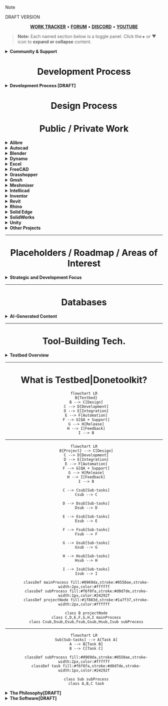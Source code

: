 > [!NOTE]
> DRAFT VERSION
<div align="center">
    
[**WORK TRACKER**](https://github.com/users/stephensmitchell/projects/4) • [**FORUM**](https://discord.gg/cC3PyMMyg8) • [**DISCORD**](https://discord.gg/cC3PyMMyg8) • [**YOUTUBE**](https://www.youtube.com/@stephensmitchell/featured)

</div>

> **Note:** Each named section below is a toggle panel. Click the ▸ or ▼ icon to **expand or collapse** content.

<details>
<summary><strong>Community & Support</strong></summary>
    
    - General help and technical discussions
    - Ideas and requests
    - Troubleshooting
    - GitHub projects and paid product support
    - If you want to build something at no cost, to sell, or for your business
    - Anything
</details>

<div align="center">

# Development Process

<div align="left">

<details>
<summary><strong>Development Process [DRAFT]</strong></summary>

### Planning
- What is the output supposed to be? What is the artifact, deliverable or tool to produce?
    - define inputs and outputs
    - research
- Gen-AI
    - Generate
        - Example/starter code
        - Ideas
    - Ask
        - What/if questions
        - How/why questions
    - Assistants
    - Chatbots
    - Agents

### Initial development
- Text editor and IDE use
- Evaluating solutions
    - reviewing inputs and outputs
    - finalizing requirements
- Gen-AI
    - Assistants
    - Chatbots
    - Agents

### Solution
- This is where the initial phases are brought together and the solution is made.

### Final output
- Output Types?
    - Artifact - anything that is produced or does something
        - e.g.
            - a file
            - any operation on a file or piece of data
            - any output
    - Tool - Anything that's made to be used to produce something that has a function with inputs and a final output.
        - e.g.
            - artifacts
            - anything with inputs and outputs
    - Deliverable - a package or collection of things, a set of output
        - e.g.
            - Artifacts
            - Tools
- Gen-AI
    - cleanup
    - logic review
    - improve error handling
    - reorganize
    - general refactoring without changing inputs and outputs
    - Assistants
    - Chatbots
    - Agents

</details>

<div align="center">

# Design Process

<div align="center">

# Public / Private Work

</div>
<div align="left">
<details>
<summary><strong>Alibre</strong></summary>

Primary source – [Alibre Forum](https://www.alibre.com/forum/index.php)

- [Audio Overview](https://www.notion.so/donetoolkit/Audio-Overview-23c5708902a0801a8860e9a26b9131ce?source=copy_link)  
- [Alibre Forum_ Stepalibre Posts_.pdf](https://github.com/user-attachments/files/21430840/Alibre.Forum_.Stepalibre.Posts_.pdf)  
- [Alibre.Forum_.Stepalibre.Posts_CORRECTION_MADE.pdf](https://github.com/user-attachments/files/21431354/Alibre.Forum_.Stepalibre.Posts_CORRECTION_MADE.pdf)  
- [Posts by @stepalibre on the Alibre User Forum.pdf](https://github.com/user-attachments/files/21431102/Posts.by.%40stepalibre.on.the.Alibre.User.Forum.pdf)  
- [User Profile Report_ __@stepalibre__ on the Alibre.pdf](https://github.com/user-attachments/files/21433535/User.Profile.Report_.__%40stepalibre__.on.the.Alibre.pdf)  
- [Forum Profile Analysis @stepalibre on Alibre Forums.pdf](https://github.com/user-attachments/files/21433902/Forum.Profile.Analysis.%40stepalibre.on.Alibre.Forums.pdf)

Repositories:  
- [alibre-addon-registry-tool](https://github.com/stephensmitchell/alibre-addon-registry-tool)  
- [alibre-adk-testbed](https://github.com/stephensmitchell/alibre-adk-testbed)  
- [alibre-assimp-addon](https://github.com/stephensmitchell/alibre-assimp-addon)  
- [alibre-cpp-addon-template](https://github.com/stephensmitchell/alibre-cpp-addon-template)  
- [alibre-cpp-addon-template-2](https://github.com/stephensmitchell/alibre-cpp-addon-template-2)  
- [alibre-design-explorer-refresh-tool](https://github.com/stephensmitchell/alibre-design-explorer-refresh-tool)  
- [alibre-dynamo-addon](https://github.com/stephensmitchell/alibre-dynamo-addon)  
- [alibre-excel-addon](https://github.com/stephensmitchell/alibre-excel-addon)  
- [alibre-export-addon](https://github.com/stephensmitchell/alibre-export-addon)  
- [alibre-feature-naming-addon](https://github.com/stephensmitchell/alibre-feature-naming-addon)  
- [alibre-fillet-r-and-d](https://github.com/stephensmitchell/alibre-fillet-r-and-d)  
- [alibre-freecad-addon](https://github.com/stephensmitchell/alibre-freecad-addon)  
- [alibre-function-libraries](https://github.com/stephensmitchell/alibre-function-libraries)  
- [alibre-gh-addon](https://github.com/stephensmitchell/alibre-gh-addon)  
- [alibre-HOOPS-addon](https://github.com/stephensmitchell/alibre-HOOPS-addon)  
- [alibre-lab-addon](https://github.com/stephensmitchell/alibre-lab-addon)  
- [alibre-logos](https://github.com/stephensmitchell/alibre-logos)  
- [alibre-multi-target-template](https://github.com/stephensmitchell/alibre-multi-target-template)  
- [alibre-nocode-addon](https://github.com/stephensmitchell/alibre-nocode-addon)  
- [alibre-nodes-addon](https://github.com/stephensmitchell/alibre-nodes-addon)  
- [alibre-preset-system-demo](https://github.com/stephensmitchell/alibre-preset-system-demo)  
- [alibre-programming](https://github.com/stephensmitchell/alibre-programming)  
- [alibre-python-shell-addon](https://github.com/stephensmitchell/alibre-python-shell-addon)  
- [alibre-script](https://github.com/stephensmitchell/alibre-script)  
- [alibre-script-adk](https://github.com/stephensmitchell/alibre-script-adk)  
- [alibre-script-adk-addon-template](https://github.com/stephensmitchell/alibre-script-adk-addon-template)  
- [alibre-script-examples](https://github.com/stephensmitchell/alibre-script-examples)  
- [alibre-script-library-examples](https://github.com/stephensmitchell/alibre-script-library-examples)  
- [alibre-script-runner](https://github.com/stephensmitchell/alibre-script-runner)  
- [alibre-script-runner-addon](https://github.com/stephensmitchell/alibre-script-runner-addon)  
- [alibre-scripting-addon](https://github.com/stephensmitchell/alibre-scripting-addon)  
- [alibre-shapes-addon](https://github.com/stephensmitchell/alibre-shapes-addon)  
- [alibre-sketch-function-library](https://github.com/stephensmitchell/alibre-sketch-function-library)  
- [alibre-skinning-addon](https://github.com/stephensmitchell/alibre-skinning-addon)  
- [alibre-stltostp-addon](https://github.com/stephensmitchell/alibre-stltostp-addon)  
- [alibre-testbed-addon](https://github.com/stephensmitchell/alibre-testbed-addon)  
- [alibre-vscodium-addon](https://github.com/stephensmitchell/alibre-vscodium-addon)

</details>

<details>
<summary><strong>Autocad</strong></summary>

- [autodesk-scripting-plugins](https://github.com/stephensmitchell/autodesk-scripting-plugins)

</details>

<details>
<summary><strong>Blender</strong></summary>

- [blender-export-tool](https://github.com/stephensmitchell/blender-export-tool)  
- [blender-dotnet](https://github.com/stephensmitchell/blender-dotnet)

</details>

<details>
<summary><strong>Dynamo</strong></summary>

- [dynamo-scripting-plugin](https://github.com/stephensmitchell/dynamo-scripting-plugin)

</details>

<details>
<summary><strong>Excel</strong></summary>
*(no linked projects yet)*
</details>

<details>
<summary><strong>FreeCAD</strong></summary>

- [freecad-export-tool](https://github.com/stephensmitchell/freecad-export-tool)  
- [freecad-dotnet](https://github.com/stephensmitchell/freecad-dotnet)

</details>

<details>
<summary><strong>Grasshopper</strong></summary>

- [grasshopper-scripting-plugin](https://github.com/stephensmitchell/grasshopper-scripting-plugin)

</details>

<details>
<summary><strong>Gmsh</strong></summary>

- [gmsh-dotnet](https://github.com/stephensmitchell/gmsh-dotnet)

</details>

<details>
<summary><strong>Meshmixer</strong></summary>

- [meshmixer-dotnet](https://github.com/stephensmitchell/meshmixer-dotnet)

</details>

<details>
<summary><strong>Intellicad</strong></summary>
*(no linked projects yet)*
</details>

<details>
<summary><strong>Inventor</strong></summary>
*(no linked projects yet)*
</details>

<details>
<summary><strong>Revit</strong></summary>
*(no linked projects yet)*
</details>

<details>
<summary><strong>Rhino</strong></summary>

- [rhino-scripting-plugin](https://github.com/stephensmitchell/rhino-scripting-plugin)

</details>

<details>
<summary><strong>Solid Edge</strong></summary>
*(no linked projects yet)*
</details>

<details>
<summary><strong>SolidWorks</strong></summary>
*(no linked projects yet)*
</details>

<details>
<summary><strong>Unity</strong></summary>

- [unity-cad-management-package](https://github.com/stephensmitchell/unity-cad-management-package)  
- [unity-cad-manager](https://github.com/stephensmitchell/unity-cad-manager)

</details>

<details>
<summary><strong>Other Projects</strong></summary>

- [stephensmitchell](https://github.com/stephensmitchell/stephensmitchell) (profile repository)  
- [AlibreBOM](https://github.com/stephensmitchell/AlibreBOM)  
- [AlibreExportOpen](https://github.com/stephensmitchell/AlibreExportOpen)  
- [AnimationAddOn-Updated](https://github.com/stephensmitchell/AnimationAddOn-Updated)  
- [AnimationSampleAddOn](https://github.com/stephensmitchell/AnimationSampleAddOn)  
- [BaseAddon-addon](https://github.com/stephensmitchell/BaseAddon-addon)  
- [cad-programming-templates](https://github.com/stephensmitchell/cad-programming-templates)  
- [cppAddons](https://github.com/stephensmitchell/cppAddons)  
- [CycloidalGear](https://github.com/stephensmitchell/CycloidalGear)  
- [DataBrowserForAlibre](https://github.com/stephensmitchell/DataBrowserForAlibre)  
- [DXSampleAddOn](https://github.com/stephensmitchell/DXSampleAddOn)  
- [DXSampleAddOn-Updated](https://github.com/stephensmitchell/DXSampleAddOn-Updated)  
- [GearCalculator](https://github.com/stephensmitchell/GearCalculator)  
- [genai-chat-logs](https://github.com/stephensmitchell/genai-chat-logs)  
- [IIconss](https://github.com/stephensmitchell/IIconss)  
- [resources](https://github.com/stephensmitchell/resources)  
- [SelectionAddon](https://github.com/stephensmitchell/SelectionAddon)  
- [SelectionAddOnSample-Updated](https://github.com/stephensmitchell/SelectionAddOnSample-Updated)  
- [SelectionSampleAddOn](https://github.com/stephensmitchell/SelectionSampleAddOn)  
- [sgcore-docs](https://github.com/stephensmitchell/sgcore-docs)  
- [SimpleCppAddon](https://github.com/stephensmitchell/SimpleCppAddon)  
- [SimpleCppAddon-code](https://github.com/stephensmitchell/SimpleCppAddon-code)  
- [UtilitiesForAlibre](https://github.com/stephensmitchell/UtilitiesForAlibre)

</details>

---

<div align="center">

# Placeholders / Roadmap / Areas of Interest

</div>
<details>
<summary><strong>Strategic and Development Focus</strong></summary>

- Design file and development project templates  
- CMS IntelliCAD  
- Autodesk Apps  
- Dynamo  
- Grasshopper  
- Rhino  
- Alibre Design  
- Solid Edge  
- SolidWorks  
- Excel  
- Blender  
- Houdini  
- MoI  
- Godot Engine  
- Unity  
- Unreal Engine  
- Marmoset Toolbag  
- Matlab/Octave  
- Open Cascade  
- SMath  
- MathCAD  
- QCAD  
- FreeCAD  
- macOS  
- Linux  
- Web  
- ThreeJS  
- BabylonJS  
- Processing  
- In Production  
- By Task  
- By Type  
- By Category  
- By Industry  
    - CGI  
    - Civil  
    - Architectural  
    - Structural  
    - Mechanical  
    - Fabrication  

</details>

---

<div align="center">

# Databases

</div>
<details>
<summary><strong>AI-Generated Content</strong></summary>

- Alibre Script and IronPython 2.7 Scripts Database for Alibre Design [ OFFLINE MODE | NEW SITE COMING SOON! ]
- .NET Programs and Add-Ons Database for Alibre Design [ OFFLINE MODE | NEW SITE COMING SOON! ]
</details>

---

<div align="center">

# Tool-Building Tech.

</div>
<details>
<summary><strong>Testbed Overview</strong></summary>

**Testbed UI** → Data-driven, automation and scripting, plugin-based software for building CAD/CAE/CGI solutions. Testbed UI currently uses WPF and targets .NET Framework 4.8.1.

**Testbed Unity** → Tool and task development with integrated C# programming, visual programming, and user interface creation, supporting cross-platform deployment through Unity editor scripting APIs.

**Testbed CLI** → Integrated command-line and graphical interface. Testbed CLI is CLI-only and designed for broader automation.

Planned platform support: Windows 11, macOS (Apple Silicon), and Linux.

Evaluating **Eto Forms**, **Avalonia**, and **Uno Platform** for web, macOS, and Linux builds of Testbed UI & CLI. Testbed Unity, built in Unity, is inherently cross-platform.

</details>

---

<div align="center">

# What is Testbed|Donetoolkit?

```mermaid
flowchart LR
  B{Testbed}
  B --> C[Design]
  C --> D[Development]
  D --> E[Integration]
  E --> F[Automation]
  F --> G[QA + Support]
  G --> H[Release]
  H --> I[Feedback]
  I --> B
```
---
```mermaid
flowchart LR
  B{Project} --> C[Design]
  C --> D[Development]
  D --> E[Integration]
  E --> F[Automation]
  F --> G[QA + Support]
  G --> H[Release]
  H --> I[Feedback]
  I --> B

  C --> Csub[Sub-tasks]
  Csub --> C

  D --> Dsub[Sub-tasks]
  Dsub --> D

  E --> Esub[Sub-tasks]
  Esub --> E

  F --> Fsub[Sub-tasks]
  Fsub --> F

  G --> Gsub[Sub-tasks]
  Gsub --> G

  H --> Hsub[Sub-tasks]
  Hsub --> H

  I --> Isub[Sub-tasks]
  Isub --> I

  classDef mainProcess fill:#0969da,stroke:#0550ae,stroke-width:2px,color:#ffffff
  classDef subProcess fill:#f6f8fa,stroke:#d0d7de,stroke-width:1px,color:#24292f
  classDef projectNode fill:#1f883d,stroke:#1a7f37,stroke-width:2px,color:#ffffff

  class B projectNode
  class C,D,E,F,G,H,I mainProcess
  class Csub,Dsub,Esub,Fsub,Gsub,Hsub,Isub subProcess
```
---
```mermaid
flowchart LR
  Sub[Sub-tasks] --> A[Task A]
  A --> B[Task B]
  B --> C[Task C]

  classDef subProcess fill:#0969da,stroke:#0550ae,stroke-width:2px,color:#ffffff
  classDef task fill:#f6f8fa,stroke:#d0d7de,stroke-width:1px,color:#24292f

  class Sub subProcess
  class A,B,C task
```
</div>
<details>
<summary><strong>The Philosophy[DRAFT]</strong></summary>

Testbed represents a development methodology where every aspect of a project or product is treated as a unified whole rather than separate stages or teams.  
It integrates exploration, R&D, QA, support, and testing throughout the product lifecycle—contrasting traditional sequential workflows. Complete transparency is the goal.

</details>

<details>
<summary><strong>The Software[DRAFT]</strong></summary>

Testbed also refers to the software platform itself, embodying the above philosophy and functioning as a comprehensive environment for the problem it is designed to solve.  
Source code, design assets, tests, prototypes, issues, and every resource that forms the solution are included and fully accessible to end users, except for proprietary or commercially licensed components. Developers may provide placeholder references for proprietary elements.

Due to restrictions and conflicts between commercial and open-source licensing, and the specific software and OS-level integration required, Testbed projects cannot be shared in uncompiled plaintext form.  
However, code examples can be provided on request, and contributions to public or private projects are possible when specific questions or issues arise.  
Base applications, templates, and plugin source code that do not rely on commercially licensed software or private IP will be made available.  
Repositories will contain only the application shell or default configuration, without CAD libraries, databases, plugins, or software integrations.  
The objective of sharing this work is collaboration—please reach out to connect.

</details>
